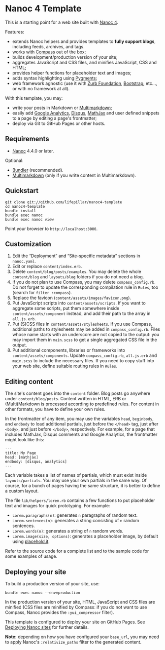 # Nanoc 4 Template

This is a starting point for a web site built with [Nanoc 4](http://nanoc.ws/).

Features:

- extends Nanoc helpers and provides templates to **fully support blogs**,
  including feeds, archives, and tags.
- works with [Compass](http://compass-style.org) out of the box;
- builds development/production version of your site;
- aggregates JavaScript and CSS files, and minifies JavaScript, CSS and HTML;
- provides helper functions for placeholder text and images;
- adds syntax highlighting using [Pygments](http://pygments.org);
- web framework agnostic (use it with [Zurb Foundation](http://foundation.zurb.com),
  [Bootstrap](http://getbootstrap.com), etc…, or with no framework at all).

With this template, you may:

- write your posts in Markdown or
  [Multimarkdown](http://fletcherpenney.net/multimarkdown/);
- easily add [Google
  Analytics](https://developers.google.com/analytics/devguides/collection/analyticsjs/),
  [Disqus](http://disqus.com/), [MathJax](http://www.mathjax.org/) and user
  defined snippets to a page by editing a page's frontmatter;
- deploy via Git to GitHub Pages or other hosts.


## Requirements

- [Nanoc](http://nanoc.ws) 4.4.0 or later.

Optional:

- [Bundler](http://bundler.io/) (recommended).
- [Multimarkdown](http://fletcherpenney.net/multimarkdown/) (only if you write
  content in Multimarkdown).


## Quickstart

    git clone git://github.com/lifepillar/nanoc4-template
    cd nanoc4-template
    bundle install
    bundle exec nanoc
    bundle exec nanoc view

Point your browser to `http://localhost:3000`.


## Customization

1. Edit the “Deployment” and “Site-specific metadata” sections in `nanoc.yaml`.
2. Edit or replace `content/index.erb`.
3. Delete `content/blog/posts/examples`. You may delete the whole `content/blog`
   and `layouts/blog` folders if you do not need a blog.
4. If you do not plan to use Compass, you may delete `compass_config.rb`. Do not
   forget to update the corresponding compilation rule in `Rules`, too (search
   for `filter :compass`).
5. Replace the favicon (`content/assets/images/favicon.png`).
6. Put JavaScript scripts into `content/assets/scripts`. If you want to
   aggregate some scripts, put them somewhere inside `content/assets/component`
   instead, and add their path to the array in `all.js.erb`.
7. Put (S)CSS files in `content/assets/stylesheets`. If you use Compass,
   additional paths to stylesheets may be added in `compass_config.rb`. Files
   whose name starts with an underscore are not copied to the output: you may
   import them in `main.scss` to get a single aggregated CSS file in the output.
8. Put additional components, libraries or frameworks into
   `content/assets/components`. Update `compass_config.rb`, `all.js.erb` and
   `main.scss` to include the necessary files. If you need to copy stuff into
   your web site, define suitable routing rules in `Rules`.


## Editing content

The site's content goes into the `content` folder. Blog posts go anywhere under
`content/blog/posts`. Content written in HTML, ERB or (Multi)Markdown is
processed according to predefined rules. For content in other formats, you have
to define your own rules.

In the frontmatter of any item, you may use the variables `head`, `beginbody`,
and `endbody` to load additional partials, just before the `</head>` tag, just
after `<body>`, and just before `</body>`, respectively. For example, for a page
that includes MathJax, Disqus comments and Google Analytics, the frontmatter
might look like this:

    ---
    title: My Page
    head: [mathjax]
    endbody: [disqus, analytics]
    ---

Each variable takes a list of names of partials, which must exist inside
`layouts/partials`. You may use your own partials in the same way. Of course,
for a bunch of pages having the same structure, it is better to define a custom
layout.

The file `lib/helpers/lorem.rb` contains a few functions to put placeholder text
and images for quick prototyping. For example:

- `Lorem.paragraphs(n)`: generates `n` paragraphs of random text.
- `Lorem.sentences(n)`: generates a string consisting of `n` random sentences.
- `Lorem.words(n)`: generates a string of `n` random words.
- `Lorem.image(size, options)`: generates a placeholder image, by default using
  [placehold.it](http://www.placehold.it).

Refer to the source code for a complete list and to the sample code for some
examples of usage.


## Deploying your site

To build a production version of your site, use:

    bundle exec nanoc --env=production

In the production version of your site, HTML, JavaScript and CSS files are
minified (CSS files are minified by Compass: if you do not want to use Compass,
Nanoc provides the `:yui_compressor` filter).

This template is configured to deploy your site on GitHub Pages. See [Deploying
Nanoc sites](http://nanoc.ws/doc/deploying/) for further details.

**Note:** depending on how you have configured your `base_url`, you may need to
apply Nanoc's `:relativize_paths` filter to the generated content.
